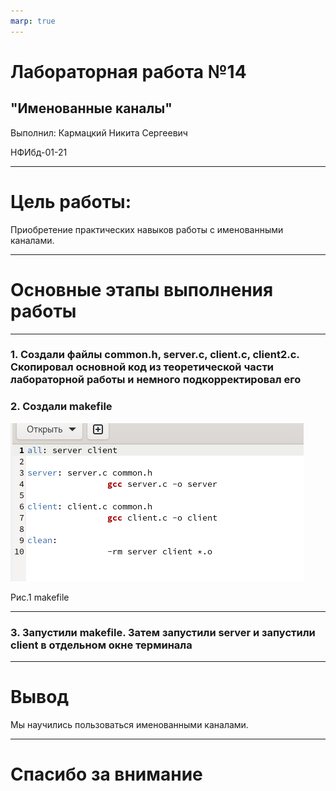 ```yaml
---
marp: true
---
```


# Лабораторная работа №14

## "Именованные каналы"

Выполнил: Кармацкий Никита Сергеевич

НФИбд-01-21

___

# Цель работы:

Приобретение практических навыков работы с именованными каналами.


___

# Основные этапы выполнения работы

___

### 1. Создали файлы common.h, server.c, client.c, client2.c. Скопировал основной код из теоретической части лабораторной работы и немного подкорректировал его

### 2. Создали makefile

![](screen/7.png)

Рис.1 makefile

___

### 3.  Запустили makefile. Затем запустили server и запустили client в отдельном окне терминала

___


# Вывод
Мы научились пользоваться именованными каналами.
___

# Спасибо за внимание
